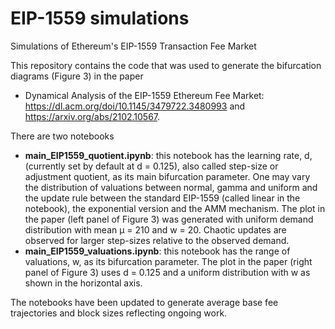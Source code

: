 # EIP-1559 simulations
Simulations of Ethereum's EIP-1559 Transaction Fee Market

This repository contains the code that was used to generate the bifurcation diagrams (Figure 3) in the paper 

- Dynamical Analysis of the EIP-1559 Ethereum Fee Market: https://dl.acm.org/doi/10.1145/3479722.3480993 and https://arxiv.org/abs/2102.10567.

There are two notebooks

- **main_EIP1559_quotient.ipynb**: this notebook has the learning rate, d, (currently set by default at d = 0.125), also called step-size or adjustment quotient, as its main bifurcation parameter. One may vary the distribution of valuations between normal, gamma and uniform and the update rule between the standard EIP-1559 (called linear in the notebook), the exponential version and the AMM mechanism. The plot in the paper (left panel of Figure 3) was generated with uniform demand distribution with mean μ = 210 and w = 20. Chaotic updates are observed for larger step-sizes relative to the observed demand.
- **main_EIP1559_valuations.ipynb**: this notebook has the range of valuations, w, as its bifurcation parameter. The plot in the paper (right panel of Figure 3) uses d = 0.125 and a uniform distribution with w as shown in the horizontal axis.

The notebooks have been updated to generate average base fee trajectories and block sizes reflecting ongoing work.
